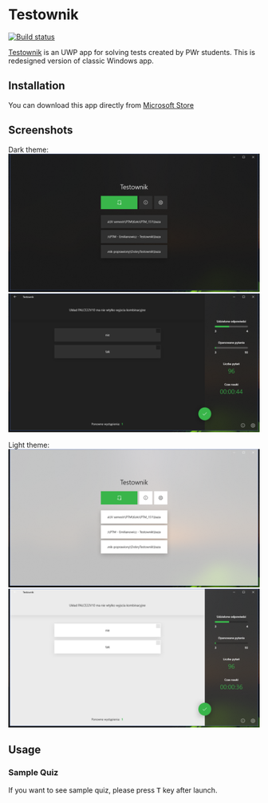 # Testownik

[![Build status](https://ci.appveyor.com/api/projects/status/ifab4osmpvwd998o?svg=true)](https://ci.appveyor.com/project/kumalg/testownik)

[Testownik](https://www.microsoft.com/store/apps/9N429ZCS67D9) is an UWP app for solving tests created by PWr students. This is redesigned version of classic Windows app.

## Installation

You can download this app directly from [Microsoft Store](https://www.microsoft.com/store/apps/9N429ZCS67D9)

## Screenshots

Dark theme:
![Testownik/Screenshots/select_dark.png](https://github.com/kumalg/Testownik/blob/master/Screenshots/select_dark.png)
![Testownik/Screenshots/main_dark.png](https://github.com/kumalg/Testownik/blob/master/Screenshots/main_dark.png)

Light theme:
![Testownik/Screenshots/select_light.png](https://github.com/kumalg/Testownik/blob/master/Screenshots/select_light.png)
![Testownik/Screenshots/main_light.png](https://github.com/kumalg/Testownik/blob/master/Screenshots/main_light.png)

## Usage

### Sample Quiz
If you want to see sample quiz, please press <kbd>T</kbd> key after launch.
